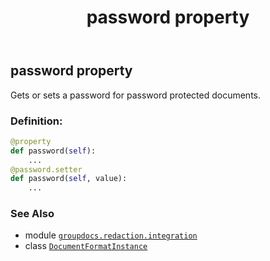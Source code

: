 ﻿---
title: password property
second_title: GroupDocs.Redaction for Python via .NET API References
description: 
type: docs
url: /python-net/groupdocs.redaction.integration/documentformatinstance/password/
is_root: false
weight: 80
---

## password property


Gets or sets a password for password protected documents.
### Definition:
```python
@property
def password(self):
    ...
@password.setter
def password(self, value):
    ...
```

### See Also
* module [`groupdocs.redaction.integration`](../../)
* class [`DocumentFormatInstance`](/redaction/python-net/groupdocs.redaction.integration/documentformatinstance)
